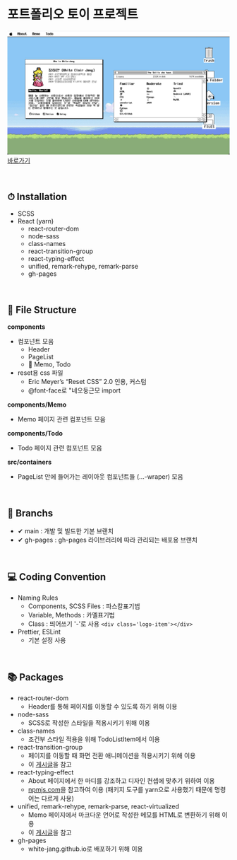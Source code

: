# 포트폴리오 토이 프로젝트

![미리보기이미지](/img/capture1.png)  
[바로가기](https://white-jang.github.io/#/, "포트폴리오 링크")

<br>

## ⏱ Installation
- SCSS
- React (yarn)
  - react-router-dom
  - node-sass
  - class-names
  - react-transition-group
  - react-typing-effect
  - unified, remark-rehype, remark-parse
  - gh-pages

<br>

## 📂 File Structure 
**components**  
- 컴포넌트 모음
  - Header
  - PageList
  - 📂 Memo, Todo
- reset용 css 파일
  - Eric Meyer’s “Reset CSS” 2.0 인용, 커스텀
  - @font-face로 "네오둥근모 import
   
**components/Memo**  
- Memo 페이지 관련 컴포넌트 모음  

**components/Todo**  
- Todo 페이지 관련 컴포넌트 모음  

**src/containers**  
- PageList 안에 들어가는 레이아웃 컴포넌트들 (...-wraper) 모음

<br>

## 🌵 Branchs
- ✔ main : 개발 및 빌드한 기본 브랜치
- ✔ gh-pages : gh-pages 라이브러리에 따라 관리되는 배포용 브랜치

<br>

## 💻 Coding Convention
- Naming Rules
  - Components, SCSS Files : 파스칼표기법
  - Variable, Methods : 카멜표기법
  - Class : 띄어쓰기 '-'로 사용 `<div class='logo-item'></div>`
- Prettier, ESLint
  - 기본 설정 사용

<br>

## 📚 Packages
- react-router-dom
  - Header를 통해 페이지를 이동할 수 있도록 하기 위해 이용
- node-sass
  - SCSS로 작성한 스타일을 적용시키기 위해 이용
- class-names
  - 조건부 스타일 적용을 위해 TodoListItem에서 이용
- react-transition-group
  - 페이지를 이동할 때 화면 전환 애니메이션을 적용시키기 위해 이용
  - 이 [게시글](https://medium.com/@wdjty326/react-router-dom-v5-route-%EC%A0%84%ED%99%98-%EC%95%A0%EB%8B%88%EB%A9%94%EC%9D%B4%EC%85%98-%EC%B2%98%EB%A6%AC-935dfc6cc475)을 참고
- react-typing-effect
  - About 페이지에서 한 마디를 강조하고 디자인 컨셉에 맞추기 위하여 이용
  - [npmjs.com](https://www.npmjs.com/package/react-typing-effect)을 참고하여 이용 (패키지 도구를 yarn으로 사용했기 때문에 명령어는 다르게 사용)
- unified, remark-rehype, remark-parse, react-virtualized
  - Memo 페이지에서 마크다운 언어로 작성한 메모를 HTML로 변환하기 위해 이용
  - 이 [게시글](https://www.daleseo.com/unified-remark-rehype/)을 참고
- gh-pages
  - white-jang.github.io로 배포하기 위해 이용

<br>
